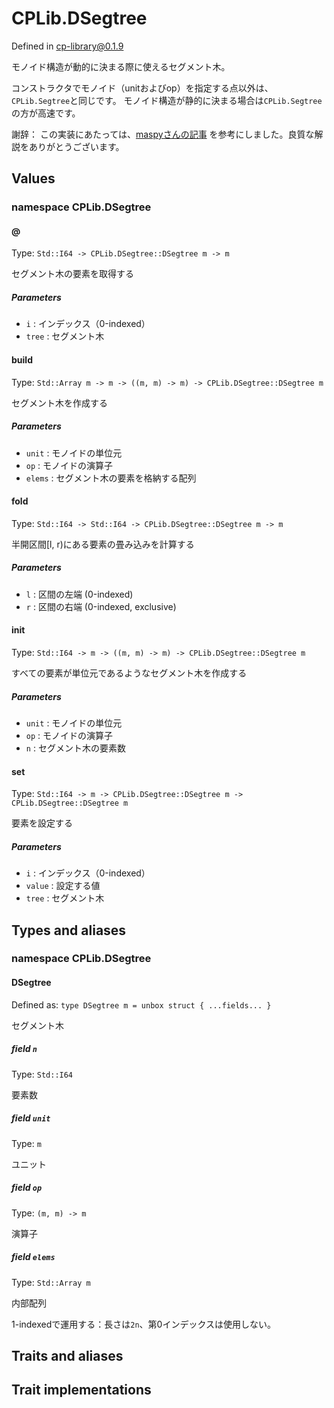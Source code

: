 # CPLib.DSegtree

Defined in cp-library@0.1.9

モノイド構造が動的に決まる際に使えるセグメント木。

コンストラクタでモノイド（unitおよびop）を指定する点以外は、`CPLib.Segtree`と同じです。
モノイド構造が静的に決まる場合は`CPLib.Segtree`の方が高速です。

謝辞：
この実装にあたっては、[maspyさんの記事](https://maspypy.com/segment-tree-%E3%81%AE%E3%81%8A%E5%8B%89%E5%BC%B71) を参考にしました。良質な解説をありがとうございます。

## Values

### namespace CPLib.DSegtree

#### @

Type: `Std::I64 -> CPLib.DSegtree::DSegtree m -> m`

セグメント木の要素を取得する

##### Parameters

- `i` : インデックス（0-indexed）
- `tree` : セグメント木

#### build

Type: `Std::Array m -> m -> ((m, m) -> m) -> CPLib.DSegtree::DSegtree m`

セグメント木を作成する

##### Parameters

- `unit` : モノイドの単位元
- `op` : モノイドの演算子
- `elems` : セグメント木の要素を格納する配列

#### fold

Type: `Std::I64 -> Std::I64 -> CPLib.DSegtree::DSegtree m -> m`

半開区間[l, r)にある要素の畳み込みを計算する

##### Parameters

- `l` : 区間の左端 (0-indexed)
- `r` : 区間の右端 (0-indexed, exclusive)

#### init

Type: `Std::I64 -> m -> ((m, m) -> m) -> CPLib.DSegtree::DSegtree m`

すべての要素が単位元であるようなセグメント木を作成する

##### Parameters

- `unit` : モノイドの単位元
- `op` : モノイドの演算子
- `n` : セグメント木の要素数

#### set

Type: `Std::I64 -> m -> CPLib.DSegtree::DSegtree m -> CPLib.DSegtree::DSegtree m`

要素を設定する

##### Parameters

- `i` : インデックス（0-indexed）
- `value` : 設定する値
- `tree` : セグメント木

## Types and aliases

### namespace CPLib.DSegtree

#### DSegtree

Defined as: `type DSegtree m = unbox struct { ...fields... }`

セグメント木

##### field `n`

Type: `Std::I64`

要素数

##### field `unit`

Type: `m`

ユニット

##### field `op`

Type: `(m, m) -> m`

演算子

##### field `elems`

Type: `Std::Array m`

内部配列

1-indexedで運用する：長さは`2n`、第0インデックスは使用しない。

## Traits and aliases

## Trait implementations